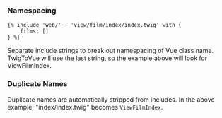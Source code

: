 

### Namespacing

    {% include 'web/' ~ 'view/film/index/index.twig' with {
        films: []
    } %}

Separate include strings to break out namespacing of Vue class name.
TwigToVue will use the last string, so the example above will look for
ViewFilmIndex.


### Duplicate Names

Duplicate names are automatically stripped from includes. In the
above example, "index/index.twig" becomes `ViewFilmIndex`.
